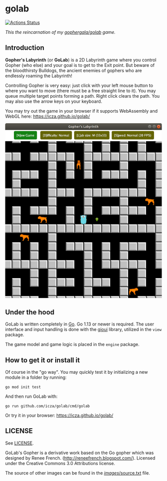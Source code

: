 # golab

[![Actions Status](https://github.com/icza/golab/workflows/Go/badge.svg)](https://github.com/icza/golab/actions)

_This the reincarnation of my [gophergala/golab](https://github.com/gophergala/golab) game._

## Introduction

**Gopher's Labyrinth** (or **GoLab**) is a 2D Labyrinth game where you control Gopher
(who else) and your goal is to get to the Exit point.
But beware of the bloodthirsty Bulldogs, the ancient enemies of gophers who are endlessly roaming the Labyrinth!

Controlling Gopher is very easy: just click with your left mouse button to where you want to move
(there must be a free straight line to it). You may queue multiple target points forming a path.
Right click clears the path. You may also use the arrow keys on your keyboard.

You may try out the game in your browser if it supports WebAssembly and WebGL here: https://icza.github.io/golab/

![Screenshot](https://raw.githubusercontent.com/icza/golab/master/screenshot-golab.png)

## Under the hood

GoLab is written completely in [Go](https://golang.org). Go 1.13 or newer is required.
The user interface and input handling is done with the [gioui](https://gioui.org) library, utilized in the `view` package.

The game model and game logic is placed in the `engine` package.

## How to get it or install it

Of course in the "go way". You may quickly test it by initializing a new module in a folder by running:

    go mod init test
    
And then run GoLab with:

    go run github.com/icza/golab/cmd/golab

Or try it in your browser:  https://icza.github.io/golab/

## LICENSE

See [LICENSE](https://github.com/icza/golab/blob/master/LICENSE).

GoLab's Gopher is a derivative work based on the Go gopher which was designed by Renee French. (http://reneefrench.blogspot.com/).
Licensed under the Creative Commons 3.0 Attributions license.

The source of other images can be found in the [_images_/source.txt](https://github.com/icza/golab/blob/master/_images/source.txt) file.
